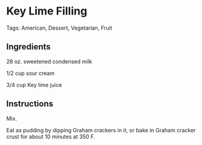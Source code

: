 # Key Lime Filling

Tags: American, Dessert, Vegetarian, Fruit



## Ingredients

28 oz. sweetened condensed milk

1/2 cup sour cream

3/4 cup Key lime juice



## Instructions

Mix.

Eat as pudding by dipping Graham crackers in it, or bake in Graham cracker crust for about 10 minutes at 350 F.
